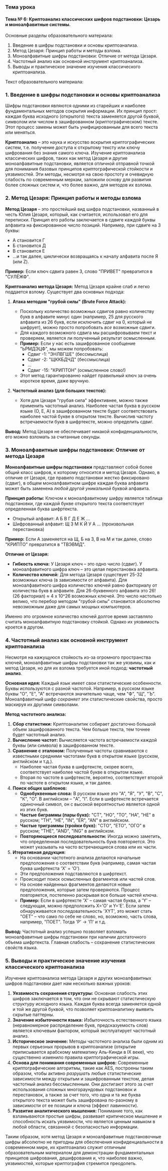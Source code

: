 ###  Тема урока
#### Тема № 6: Криптоанализ классических шифров подстановки: Цезарь и моноалфавитные системы.

Основные разделы образовательного материала:
1.  Введение в шифры подстановки и основы криптоанализа.
2.  Метод Цезаря: Принцип работы и методы взлома.
3.  Моноалфавитные шифры подстановки: Отличие от метода Цезаря.
4.  Частотный анализ как основной инструмент криптоанализа.
5.  Выводы и практическое значение изучения классического криптоанализа.

Текст образовательного материала:

### 1. Введение в шифры подстановки и основы криптоанализа

Шифры подстановки являются одними из старейших и наиболее фундаментальных методов сокрытия информации. Их принцип прост: каждая буква исходного (открытого) текста заменяется другой буквой, символом или числом в зашифрованном (криптографическом) тексте. Этот процесс замены может быть унифицированным для всего текста или меняться.

**Криптоанализ** – это наука и искусство вскрытия криптографических систем, т.е. получение доступа к открытому тексту или ключу шифрования без знания самого ключа. Изучение криптоанализа классических шифров, таких как метод Цезаря и другие моноалфавитные подстановки, является отличной отправной точкой для понимания базовых принципов криптографической стойкости и уязвимостей. Эти методы, несмотря на свою простоту и очевидную слабость по современным меркам, заложили основу для развития более сложных систем и, что более важно, для методов их взлома.

### 2. Метод Цезаря: Принцип работы и методы взлома

**Метод Цезаря** – это простейший вид шифра подстановки, названный в честь Юлия Цезаря, который, как считается, использовал его для переписки. Принцип его работы заключается в сдвиге каждой буквы алфавита на фиксированное число позиций. Например, при сдвиге на 3 буквы:
*   А становится Г
*   Б становится Д
*   В становится Е
*   ...и так далее, циклически возвращаясь к началу алфавита после Я (или Z).

**Пример:** Если ключ сдвига равен 3, слово "ПРИВЕТ" превратится в "СУЛЁЖФ".

**Криптоанализ метода Цезаря:**
Метод Цезаря крайне слаб и легко поддается взлому. Существует два основных подхода:

1.  **Атака методом "грубой силы" (Brute Force Attack):**
    *   Поскольку количество возможных сдвигов равно количеству букв в алфавите минус один (например, 25 для русского алфавита из 26 букв, если исключить сдвиг на 0, который не шифрует), можно просто попробовать *все* возможные сдвиги.
    *   Для каждого возможного сдвига мы расшифровываем текст и проверяем, является ли полученный результат осмысленным.
    *   **Пример:** Если у нас есть зашифрованное сообщение "ЬРМДЭЦФ", мы можем попробовать:
        *   Сдвиг -1: "ЭНЛВГШЕ" (бессмыслица)
        *   Сдвиг -2: "ЩККБДЧД" (бессмыслица)
        *   ...
        *   Сдвиг -15: "КРИПТОН" (осмысленное слово!)
    *   Этот метод гарантированно найдет правильный ключ за очень короткое время, даже вручную.

2.  **Частотный анализ (для больших текстов):**
    *   Хотя для Цезаря "грубая сила" эффективнее, можно также применить частотный анализ. Наиболее частая буква в русском языке (О, Е, А) в зашифрованном тексте будет соответствовать наиболее частой букве в открытом тексте. Вычислив частоту встречаемости букв в шифртексте, можно определить сдвиг.

**Вывод:** Метод Цезаря не обеспечивает никакой конфиденциальности, его можно взломать за считанные секунды.

### 3. Моноалфавитные шифры подстановки: Отличие от метода Цезаря

**Моноалфавитные шифры подстановки** представляют собой более общий класс шифров, к которому относится и метод Цезаря. Однако, в отличие от Цезаря, где правило подстановки жестко фиксировано (сдвиг), в общем моноалфавитном шифре каждая буква алфавита может быть заменена *любой другой уникальной* буквой алфавита.

**Принцип работы:**
Ключом к моноалфавитному шифру является таблица подстановки, где каждой букве открытого текста соответствует определенная буква шифртекста.
*   Открытый алфавит: А Б В Г Д Е Ж ...
*   Шифрованный алфавит: Щ З М К Й У А ... (произвольная перестановка)

**Пример:** Если А заменяется на Щ, Б на З, В на М и так далее, слово "КРИПТО" превратится в "ТВЭВМД".

**Отличие от Цезаря:**
*   **Гибкость ключа:** У Цезаря ключ – это одно число (сдвиг). У моноалфавитного шифра ключ – это целая перестановка алфавита.
*   **Количество ключей:** Для метода Цезаря существует 25-32 возможных ключа (в зависимости от алфавита). Для моноалфавитного шифра количество ключей равно факториалу от количества букв в алфавите. Для 26-буквенного алфавита это 26! (26 факториал) ≈ 4 x 10^26 возможных ключей. Это число настолько велико, что перебор методом "грубой силы" становится абсолютно невозможным даже для самых мощных компьютеров.

Именно это огромное количество ключей долгое время заставляло считать моноалфавитную подстановку стойкой. Однако их уязвимость кроется в другом.

### 4. Частотный анализ как основной инструмент криптоанализа

Несмотря на кажущуюся стойкость из-за огромного пространства ключей, моноалфавитные шифры подстановки так же уязвимы, как и метод Цезаря, но для их взлома требуется иной подход: **частотный анализ**.

**Основная идея:**
Каждый язык имеет свои статистические особенности. Буквы используются с разной частотой. Например, в русском языке буквы "О", "Е", "А" встречаются значительно чаще, чем "Ф", "Щ", "Ъ". Моноалфавитный шифр *сохраняет* эти статистические свойства, просто маскируя их другими символами.

**Метод частотного анализа:**
1.  **Сбор статистики:** Криптоаналитик собирает достаточно большой объем зашифрованного текста. Чем больше текста, тем точнее будет частотный анализ.
2.  **Вычисление частот:** Вычисляется частота встречаемости каждой буквы (или символа) в зашифрованном тексте.
3.  **Сравнение с эталоном:** Полученные частоты сравниваются с известными средними частотами букв в открытом языке (русском, английском и т.д.).
    *   Наиболее частая буква в шифртексте, скорее всего, соответствует наиболее частой букве в открытом языке.
    *   Вторая по частоте в шифртексте, вероятно, соответствует второй по частоте в открытом языке, и так далее.
4.  **Поиск общих шаблонов:**
    *   **Однобуквенные слова:** В русском языке это "А", "Я", "У", "В", "С", "К", "О". В английском – "A", "I". Если в шифртексте встречается одиночный символ, он с высокой вероятностью является одной из этих букв.
    *   **Частые биграммы (пары букв):** "СТ", "НО", "ТО", "НА", "НЕ" в русском; "TH", "HE", "IN", "ER", "AN" в английском.
    *   **Частые триграммы (тройки букв):** "СТО", "ЕТО", "ОГО" в русском; "THE", "AND", "ING" в английском.
    *   **Повторяющиеся последовательности:** Иногда можно заметить, что определенная последовательность букв повторяется. Это может указывать на часто встречающиеся слова или их части.
5.  **Итеративная дедукция:**
    *   На основании частотного анализа делаются начальные предположения о соответствии букв (например, самая частая буква шифртекста 'X' = 'О').
    *   Эти предположения подставляются в шифртекст.
    *   Происходит поиск осмысленных фрагментов или частей слов.
    *   На основе найденных фрагментов делаются новые предположения, которые затем проверяются. Процесс повторяется, постепенно раскрывая все больше частей ключа.
    *   **Пример:** Если в шифртексте 'X' – самая частая буква, а 'Y' – следующая, можно предположить X='О' и Y='Е'. Если затем обнаруживается последовательность 'XYT', это может стать "ОЕТ" – что само по себе не слово, но, возможно, часть слова, например, "ПОЕТ". Тогда 'P' -> 'П' и т.д.

**Вывод:** Частотный анализ успешно позволяет взломать моноалфавитные шифры подстановки при наличии достаточного объема шифртекста. Главная слабость – сохранение статистических свойств языка.

### 5. Выводы и практическое значение изучения классического криптоанализа

Изучение криптоанализа метода Цезаря и других моноалфавитных шифров подстановки дает нам несколько важных уроков:

1.  **Уязвимость сохранения структуры:** Основная слабость этих шифров заключается в том, что они не скрывают статистическую структуру исходного языка. Каждая буква всегда заменяется одной и той же другой буквой, что позволяет криптоаналитику выявить скрытые паттерны.
2.  **Значение избыточности языка:** Избыточность естественного языка (неравномерное распределение букв, предсказуемость слов) является ключевым фактором, который эксплуатирует частотный анализ.
3.  **Историческое значение:** Методы частотного анализа были одним из первых серьезных прорывов в криптоанализе (открытие приписывается арабскому математику Аль-Кинди в IX веке), что существенно изменило правила криптографической игры.
4.  **Основа для понимания современных шифров:** Современные криптографические алгоритмы, такие как AES, построены таким образом, чтобы активно *разрушать* любые статистические зависимости между открытым и зашифрованным текстом, делая частотный анализ бессмысленным. Они достигают этого за счет использования сложных многораундовых подстановок и перестановок, а также за счет того, что одна и та же буква открытого текста может быть зашифрована по-разному в зависимости от ее позиции и ключа (эффект лавинности).
5.  **Развитие аналитического мышления:** Понимание того, как взламываются простые шифры, развивает критическое мышление и способность искать уязвимости, что является ценным навыком в любой области, связанной с безопасностью информации.

Таким образом, хотя метод Цезаря и моноалфавитные подстановочные шифры абсолютно не пригодны для обеспечения конфиденциальности в современном мире, их криптоанализ служит отличным образовательным материалом для демонстрации фундаментальных принципов шифрования, дешифрования и, что наиболее важно, уязвимостей, которые криптография стремится преодолеть.